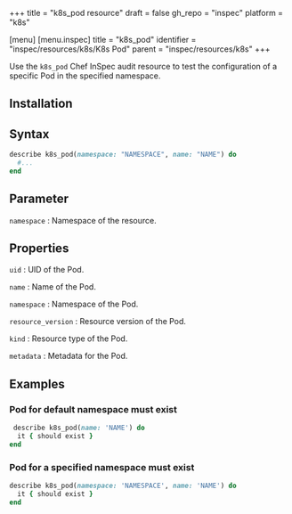 +++
title = "k8s_pod resource"
draft = false
gh_repo = "inspec"
platform = "k8s"

[menu]
[menu.inspec]
title = "k8s_pod"
identifier = "inspec/resources/k8s/K8s Pod"
parent = "inspec/resources/k8s"
+++


Use the `k8s_pod` Chef InSpec audit resource to test the configuration of a specific Pod in the specified namespace.

## Installation

## Syntax

```ruby
describe k8s_pod(namespace: "NAMESPACE", name: "NAME") do
  #...
end
```

## Parameter

`namespace`
: Namespace of the resource.

## Properties

`uid`
: UID of the Pod.

`name`
: Name of the Pod.

`namespace`
: Namespace of the Pod.

`resource_version`
: Resource version of the Pod.

`kind`
: Resource type of the Pod.

`metadata`
: Metadata for the Pod.

## Examples

### Pod for default namespace must exist

```ruby
 describe k8s_pod(name: 'NAME') do
  it { should exist }
end
```

### Pod for a specified namespace must exist

```ruby
describe k8s_pod(namespace: 'NAMESPACE', name: 'NAME') do
  it { should exist }
end
```
